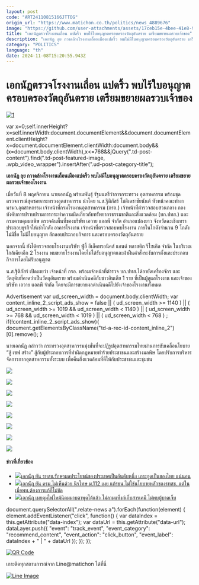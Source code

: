 ```yaml
---
layout: post
code: "ART24110815166JTTOG"
origin_url: "https://www.matichon.co.th/politics/news_4889676"
image: "https://github.com/user-attachments/assets/17ceb15e-4bee-41e8-9c95-f7da412c35a8"
title: "เอกนัฏตรวจโรงงานเถื่อน แปดริ้ว พบไร้ใบอนุญาตครอบครองวัตถุอันตราย เตรียมขยายผลรวบเจ้าของ"
description: "เอกนัฏ ลุย กวาดล้างโรงงานเถื่อนเมืองแปดริ้ว พบไม่มีใบอนุญาตครอบครองวัตถุอันตราย เตรียมขยายผลรวบเจ้าของโรงงาน"
category: "POLITICS"
language: "th"
date: 2024-11-08T15:20:55.943Z
---
```


# เอกนัฏตรวจโรงงานเถื่อน แปดริ้ว พบไร้ใบอนุญาตครอบครองวัตถุอันตราย เตรียมขยายผลรวบเจ้าของ

[![](https://www.matichon.co.th/wp-content/uploads/2024/11/1-111.jpg "1")](https://www.matichon.co.th/wp-content/uploads/2024/11/1-111.jpg)

var x=0;self.innerHeight?x=self.innerWidth:document.documentElement&&document.documentElement.clientHeight?x=document.documentElement.clientWidth:document.body&&(x=document.body.clientWidth),x<=768&&jQuery(".td-post-content").find(".td-post-featured-image, .wpb\_video\_wrapper").insertAfter(".ud-post-category-title");

**เอกนัฏ ลุย กวาดล้างโรงงานเถื่อนเมืองแปดริ้ว พบไม่มีใบอนุญาตครอบครองวัตถุอันตราย เตรียมขยายผลรวบเจ้าของโรงงาน**

เมื่อวันที่ 8 พฤศจิกายน นายเอกนัฏ พร้อมพันธุ์ รัฐมนตรีว่าการกระทรวง อุตสาหกรรม พร้อมชุดตรวจการณ์สุดซอยกระทรวงอุตสาหกรรม นำโดย น.ส.ฐิติภัสร์ โชติเดชาชัยนันต์ หัวหน้าคณะทำงานรมว.อุตสาหกรรม เจ้าหน้าที่กรมโรงงานอุตสาหกรรม (กรอ.) เจ้าหน้าที่ตำรวจสอบสวนกลาง กองบังคับการปราบปรามการกระทำความผิดเกี่ยวกับทรัพยากรธรรมชาติและสิ่งแวดล้อม (บก.ปทส.) และกรมควบคุมมลพิษ ตรวจค้นพื้นที่ของบริษัท เอวาย แอลพี จำกัด อำเภอแปลงยาว จังหวัดฉะเชิงเทรา ประกอบธุรกิจให้เช่าโกดัง อาคารโรงงาน เจ้าหน้าที่ตรวจสอบพบโรงงาน ภายในโกดังจำนวน 9 โกดัง ไม่มีชื่อ ไม่มีใบอนุญาต ลักลอบประกอบกิจการ และครอบครองวัตถุอันตราย

นอกจากนี้ ยังได้ตรวจสอบโรงงานบริษัท ฟู่อี้ อีเล็คทรอนิคส์ แอนด์ พลาสติก รีไซเคิล จำกัด ในบริเวณใกล้เคียงอีก 2 โรงงาน พบขยายโรงงานโดยไม่ได้รับอนุญาตและฝ่าฝืนคำสั่งระงับการตั้งและประกอบกิจการโดยไม่รับอนุญาต

น.ส.ฐิติภัสร์ เปิดเผยว่า เจ้าหน้าที่ กรอ. พร้อมเจ้าหน้าที่ตำรวจ บก.ปทส.ได้อายัดเครื่องจักร และวัตถุดิบที่คาดว่าเป็นวัตถุอันตราย พร้อมดำเนินคดีกับชาวอินเดีย 1 ราย ที่เป็นผู้ดูแลโรงงาน และเจ้าของบริษัท เอวาย แอลพี จำกัด โดยจะมีการขยายผลดำเนินคดีไปยังเจ้าของโรงงานทั้งหมด

Advertisement var ud\_screen\_width = document.body.clientWidth; var content\_inline\_2\_script\_ads\_show = false || ( ud\_screen\_width >= 1140 ) || ( ud\_screen\_width >= 1019 && ud\_screen\_width < 1140 ) || ( ud\_screen\_width >= 768 && ud\_screen\_width < 1019 ) || ( ud\_screen\_width < 768 ) ; if(!content\_inline\_2\_script\_ads\_show){ document.getElementsByClassName("td-a-rec-id-content\_inline\_2")\[0\].remove(); }

นายเอกนัฏ กล่าวว่า กระทรวงอุตสาหกรรมมุ่งมั่นที่จะปฏิรูปอุตสาหกรรมไทยผ่านการขับเคลื่อนโยบาย “สู้ เซฟ สร้าง” สู้กับผู้ประกอบการที่ทำผิดกฎหมายทำร้ายประชาชนและสร้างมลพิษ โดยปรับการบริหารจัดการกากอุตสาหกรรมทั้งระบบ เพื่อคืนสิ่งแวดล้อมที่ดีให้กับประชาชนและชุมชน

![](https://www.matichon.co.th/wp-content/uploads/2024/11/S__163160080.jpg)

![](https://www.matichon.co.th/wp-content/uploads/2024/11/S__163160084_0.jpg)

![](https://www.matichon.co.th/wp-content/uploads/2024/11/S__163160086_0.jpg)

![](https://www.matichon.co.th/wp-content/uploads/2024/11/S__163160087_0.jpg)

![](https://www.matichon.co.th/wp-content/uploads/2024/11/S__163160088_0.jpg)

![](https://www.matichon.co.th/wp-content/uploads/2024/11/S__163160089_0.jpg)

![](https://www.matichon.co.th/wp-content/uploads/2024/11/S__163160090_0.jpg)

![](https://www.matichon.co.th/wp-content/uploads/2024/11/S__163160092_0.jpg)

#### ข่าวที่เกี่ยวข้อง

*   [![](https://www.matichon.co.th/wp-content/uploads/2024/11/111.jpeg)เอกนัฏ ยัน รทสช.รักษาผลประโยชน์ของประเทศเป็นอันดับหนึ่ง เกาะกูดเป็นของไทย แน่นอน](https://www.matichon.co.th/politics/news_4882723)
*   [![](https://www.matichon.co.th/wp-content/uploads/2024/11/ปก-เอกนัฏ.jpg)เอกนัฏ ยัน ครม.ไม่เห็นด้วย นิรโทษ ม.112 เผย แก้รธน.ไม่ใช่นโยบายหลักของรทสช. แต่ในเมื่อพท.ต้องการแก้ก็ไม่ขัด](https://www.matichon.co.th/politics/news_4882633)
*   [![](https://www.matichon.co.th/wp-content/uploads/2024/09/17269886988142.jpg)เอกนัฏ เผยคุมไฟไหม้นิคมมาบตาพุดได้แล้ว ไม่ลามแท็งก์เก็บสารเคมี ไม่พบผู้บาดเจ็บ](https://www.matichon.co.th/local/news_4805466)

document.querySelectorAll(".relate-news a").forEach(function(element) { element.addEventListener("click", function() { var dataIndex = this.getAttribute("data-index"); var dataUrl = this.getAttribute("data-url"); dataLayer.push({ "event": "track\_event", "event\_category": "recommend\_content", "event\_action": "click\_button", "event\_label": dataIndex + " | " + dataUrl }); }); });

[![QR Code](https://www.matichon.co.th/wp-content/uploads/2023/07/wob1371z.jpg)](https://lin.ee/ht0nDxX)

เกาะติดทุกสถานการณ์จาก Line@matichon ได้ที่นี่

[![Line Image](https://www.matichon.co.th/wp-content/uploads/2023/07/th.png)](https://lin.ee/ht0nDxX)